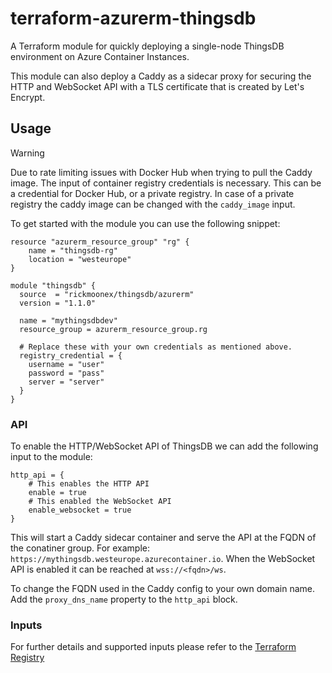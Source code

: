# terraform-azurerm-thingsdb

A Terraform module for quickly deploying a single-node ThingsDB environment on Azure Container Instances.

This module can also deploy a Caddy as a sidecar proxy for securing the HTTP and WebSocket API with a TLS certificate that is created by Let's Encrypt.

## Usage

> [!WARNING]
> Due to rate limiting issues with Docker Hub when trying to pull the Caddy image. The input of container registry credentials is necessary.
> This can be a credential for Docker Hub, or a private registry. In case of a private registry the caddy image can be changed with the `caddy_image` input.

To get started with the module you can use the following snippet:

```hcl
resource "azurerm_resource_group" "rg" {
    name = "thingsdb-rg"
    location = "westeurope"
}

module "thingsdb" {
  source  = "rickmoonex/thingsdb/azurerm"
  version = "1.1.0"

  name = "mythingsdbdev"
  resource_group = azurerm_resource_group.rg

  # Replace these with your own credentials as mentioned above.
  registry_credential = {
    username = "user"
    password = "pass"
    server = "server"
  }
}
```

### API

To enable the HTTP/WebSocket API of ThingsDB we can add the following input to the module:

```hcl
http_api = {
    # This enables the HTTP API
    enable = true
    # This enabled the WebSocket API
    enable_websocket = true
}
```

This will start a Caddy sidecar container and serve the API at the FQDN of the conatiner group. For example: `https://mythingsdb.westeurope.azurecontainer.io`. When the WebSocket API is enabled it can be reached at `wss://<fqdn>/ws`.

To change the FQDN used in the Caddy config to your own domain name. Add the `proxy_dns_name` property to the `http_api` block.

### Inputs

For further details and supported inputs please refer to the [Terraform Registry](https://registry.terraform.io/modules/rickmoonex/thingsdb/azurerm/latest?tab=inputs)
